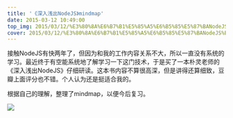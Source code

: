 ```yaml
---
title: '《深入浅出NodeJS》mindmap'
date: 2015-03-12 10:49:00
top_img: 2015/03/12/%E3%80%8A%E6%B7%B1%E5%85%A5%E6%B5%85%E5%87%BANodeJS%E3%80%8Bmindmap/1582168569690.jpg
cover: 2015/03/12/%E3%80%8A%E6%B7%B1%E5%85%A5%E6%B5%85%E5%87%BANodeJS%E3%80%8Bmindmap/1582168569690.jpg
---
```

接触NodeJS有快两年了，但因为和我的工作内容关系不大，所以一直没有系统的学习。最近终于有空能系统地了解学习一下这门技术，于是买了一本朴灵老师的《深入浅出NodeJS》仔细研读。这本书内容不算很高深，但是讲得还算细致，豆瓣上面评分也不错。个人认为还是挺适合我的。

根据自己的理解，整理了mindmap，以便今后复习。

![](121047201672149.png)
